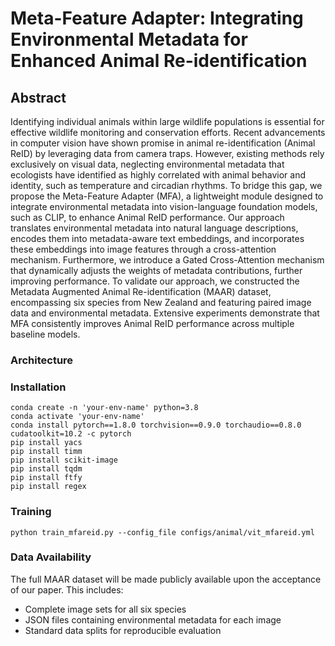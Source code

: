 ﻿# Meta-Feature Adapter: Integrating Environmental Metadata for Enhanced Animal Re-identification

## Abstract
Identifying individual animals within large wildlife populations is essential for effective wildlife monitoring and conservation efforts. Recent advancements in computer vision have shown promise in animal re-identification (Animal ReID) by leveraging data from camera traps. However, existing methods rely exclusively on visual data, neglecting environmental metadata that ecologists have identified as highly correlated with animal behavior and identity, such as temperature and circadian rhythms. To bridge this gap, we propose the Meta-Feature Adapter (MFA), a lightweight module designed to integrate environmental metadata into vision-language foundation models, such as CLIP, to enhance Animal ReID performance. Our approach translates environmental metadata into natural language descriptions, encodes them into metadata-aware text embeddings, and incorporates these embeddings into image features through a cross-attention mechanism. Furthermore, we introduce a Gated Cross-Attention mechanism that dynamically adjusts the weights of metadata contributions, further improving performance. To validate our approach, we constructed the Metadata Augmented Animal Re-identification (MAAR) dataset, encompassing six species from New Zealand and featuring paired image data and environmental metadata. Extensive experiments demonstrate that MFA consistently improves Animal ReID performance across multiple baseline models.

### Architecture
<!-- ![MFA Architecture](fig/method.png) -->

### Installation
```
conda create -n 'your-env-name' python=3.8
conda activate 'your-env-name'
conda install pytorch==1.8.0 torchvision==0.9.0 torchaudio==0.8.0 cudatoolkit=10.2 -c pytorch
pip install yacs
pip install timm
pip install scikit-image
pip install tqdm
pip install ftfy
pip install regex
```

### Training
```
python train_mfareid.py --config_file configs/animal/vit_mfareid.yml
```

### Data Availability
The full MAAR dataset will be made publicly available upon the acceptance of our paper. This includes:
- Complete image sets for all six species
- JSON files containing environmental metadata for each image
- Standard data splits for reproducible evaluation

<!-- For inquiries about early access to the dataset for research purposes, please contact [contact information]. -->